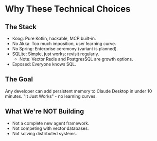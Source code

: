 # Why These Technical Choices

## The Stack

- Koog: Pure Kotlin, hackable, MCP built-in.
- No Akka: Too much imposition, user learning curve.
- No Spring: Enterprise ceremony (variant is planned).
- SQLite: Simple, just works; revisit regularly.
  - Note: Vector Redis and PostgresSQL are growth options.
- Exposed: Everyone knows SQL.

## The Goal

Any developer can add persistent memory to Claude Desktop in under 10 minutes.
"It Just Works" - no learning curves.

## What We're NOT Building

- Not a complete new agent framework.
- Not competing with vector databases.
- Not solving distributed systems.
